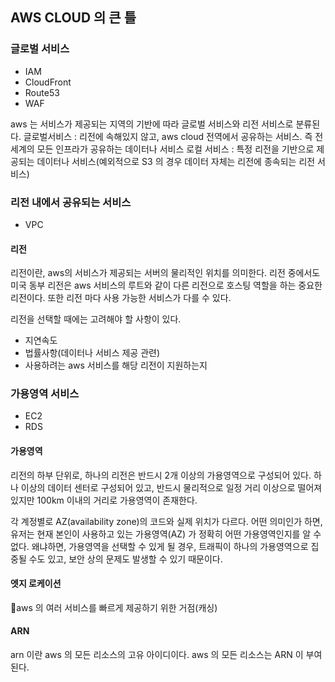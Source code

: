 ## AWS CLOUD 의 큰 틀

###  글로벌 서비스
- IAM
- CloudFront
- Route53
- WAF

aws 는 서비스가 제공되는 지역의 기반에 따라 글로벌 서비스와 리전 서비스로 분류된다.
글로벌서비스 : 리전에 속해있지 않고, aws cloud 전역에서 공유하는 서비스. 즉 전세계의 모든 인프라가 공유하는 데이터나 서비스
로컬 서비스 : 특정 리전을 기반으로 제공되는 데이터나 서비스(예외적으로 S3 의 경우 데이터 자체는 리전에 종속되는 리전 서비스)

### 리전 내에서 공유되는 서비스
- VPC

####  리전
리전이란, aws의 서비스가 제공되는 서버의 물리적인 위치를 의미한다. 
리전 중에서도 미국 동부 리전은 aws 서비스의 루트와 같이 다른 리전으로 호스팅 역할을 하는 중요한 리전이다.
또한 리전 마다 사용 가능한 서비스가 다를 수 있다.

리전을 선택할 때에는 고려해야 할 사항이 있다.
- 지연속도
- 법률사항(데이터나 서비스 제공 관련)
- 사용하려는 aws 서비스를 해당 리전이 지원하는지


###  가용영역 서비스
- EC2
- RDS

#### 가용영역
리전의 하부 단위로, 하나의 리전은 반드시 2개 이상의 가용영역으로 구성되어 있다.
하나 이상의 데이터 센터로 구성되어 있고, 반드시 물리적으로 일정 거리 이상으로 떨어져있지만 100km 이내의 거리로 가용영역이 존재한다.

각 계정별로 AZ(availability zone)의 코드와 실제 위치가 다르다.
어떤 의미인가 하면, 유저는 현재 본인이 사용하고 있는 가용영역(AZ) 가 정확히 어떤 가용영역인지를 알 수 없다. 왜냐하면, 가용영역을 선택할 수 있게 될 경우, 트래픽이 하나의 가용영역으로 집중될 수도 있고, 보안 상의 문제도 발생할 수 있기 때문이다.

#### 엣지 로케이션
aws 의 여러 서비스를 빠르게 제공하기 위한 거점(캐싱)

#### ARN
arn 이란 aws 의 모든 리소스의 고유 아이디이다. aws 의 모든 리소스는 ARN 이 부여된다.